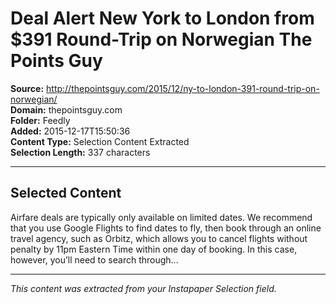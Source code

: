 # Deal Alert New York to London from $391 Round-Trip on Norwegian The Points Guy

**Source:** http://thepointsguy.com/2015/12/ny-to-london-391-round-trip-on-norwegian/  
**Domain:** thepointsguy.com  
**Folder:** Feedly  
**Added:** 2015-12-17T15:50:36  
**Content Type:** Selection Content Extracted  
**Selection Length:** 337 characters  


---

## Selected Content

Airfare deals are typically only available on limited dates. We recommend that you use Google Flights to find dates to fly, then book through an online travel agency, such as Orbitz, which allows you to cancel flights without penalty by 11pm Eastern Time within one day of booking. In this case, however, you’ll need to search through...

---

*This content was extracted from your Instapaper Selection field.*